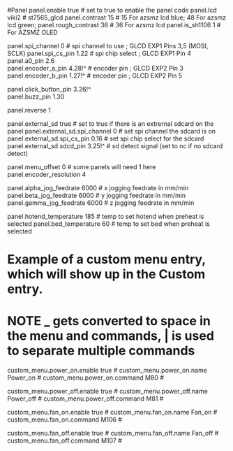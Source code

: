    #Panel
panel.enable                                 true             # set to true to enable the panel code
panel.lcd                                    viki2				# st7565_glcd
panel.contrast		                     15					  # 15 For azsmz lcd blue; 48 For azsmz lcd green; 
panel.rough_contrast		               36					# 36 For azsmz lcd
panel.is_sh1106				         1            # For AZSMZ OLED

panel.spi_channel                            0                 # spi channel to use  ; GLCD EXP1 Pins 3,5 (MOSI, SCLK)
panel.spi_cs_pin                             1.22              # spi chip select     ; GLCD EXP1 Pin 4
panel.a0_pin								 2.6			   
panel.encoder_a_pin                          4.28!^            # encoder pin         ; GLCD EXP2 Pin 3
panel.encoder_b_pin                          1.27!^            # encoder pin         ; GLCD EXP2 Pin 5

panel.click_button_pin                       3.26!^            
panel.buzz_pin                               1.30        

panel.reverse								 1

panel.external_sd                            true              # set to true if there is an extrernal sdcard on the panel
panel.external_sd.spi_channel                0                 # set spi channel the sdcard is on
panel.external_sd.spi_cs_pin                 0.16              # set spi chip select for the sdcard
panel.external_sd.sdcd_pin                   3.25!^            # sd detect signal (set to nc if no sdcard detect)
      
panel.menu_offset                            0                 # some panels will need 1 here
panel.encoder_resolution                     4   

panel.alpha_jog_feedrate                     6000              # x jogging feedrate in mm/min
panel.beta_jog_feedrate                      6000              # y jogging feedrate in mm/min
panel.gamma_jog_feedrate                     6000               # z jogging feedrate in mm/min

panel.hotend_temperature                     185               # temp to set hotend when preheat is selected
panel.bed_temperature                        60                # temp to set bed when preheat is selected

 # Example of a custom menu entry, which will show up in the Custom entry.
 # NOTE _ gets converted to space in the menu and commands, | is used to separate multiple commands
custom_menu.power_on.enable                  true              #
custom_menu.power_on.name                    Power_on          #
custom_menu.power_on.command                 M80               #

custom_menu.power_off.enable                 true              #
custom_menu.power_off.name                   Power_off         #
custom_menu.power_off.command                M81               #

custom_menu.fan_on.enable                    true              #
custom_menu.fan_on.name                      Fan_on          #
custom_menu.fan_on.command                   M106               #

custom_menu.fan_off.enable                   true              #
custom_menu.fan_off.name                     Fan_off         #
custom_menu.fan_off.command                  M107               #
